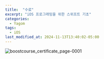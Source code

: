 ```yaml
---
title:  "수료"
excerpt: "iOS 프로그래밍을 위한 스위프트 기초"
categories:
  - Yagom
tags:
  - iOS
last_modified_at: 2024-11-13T13:40:02-05:00
---
```


![boostcourse_certificate_page-0001](https://github.com/user-attachments/assets/f0825f42-8afc-4ff1-94fa-dd2eb6124446)